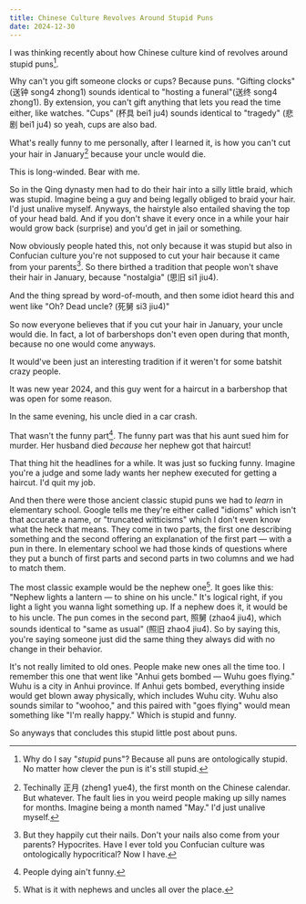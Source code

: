 ```yaml
---
title: Chinese Culture Revolves Around Stupid Puns
date: 2024-12-30
---
```


I was thinking recently about how Chinese culture kind of revolves around stupid puns[^1].

Why can't you gift someone clocks or cups? Because puns. "Gifting clocks" (送钟 song4 zhong1) sounds identical to "hosting a funeral"(送终 song4 zhong1). By extension, you can't gift anything that lets you read the time either, like watches. "Cups" (杯具 bei1 ju4) sounds identical to "tragedy" (悲剧 bei1 ju4) so yeah, cups are also bad.

What's really funny to me personally, after I learned it, is how you can't cut your hair in January[^2] because your uncle would die.

This is long-winded. Bear with me.

So in the Qing dynasty men had to do their hair into a silly little braid, which was stupid. Imagine being a guy and being legally obliged to braid your hair. I'd just unalive myself. Anyways, the hairstyle also entailed shaving the top of your head bald. And if you don't shave it every once in a while your hair would grow back (surprise) and you'd get in jail or something.

Now obviously people hated this, not only because it was stupid but also in Confucian culture you're not supposed to cut your hair because it came from your parents[^3]. So there birthed a tradition that people won't shave their hair in January, because "nostalgia" (思旧 si1 jiu4).

And the thing spread by word-of-mouth, and then some idiot heard this and went like "Oh? Dead uncle? (死舅 si3 jiu4)"

So now everyone believes that if you cut your hair in January, your uncle would die. In fact, a lot of barbershops don't even open during that month, because no one would come anyways.

It would've been just an interesting tradition if it weren't for some batshit crazy people.

It was new year 2024, and this guy went for a haircut in a barbershop that was open for some reason.

In the same evening, his uncle died in a car crash.

That wasn't the funny part[^4]. The funny part was that his aunt sued him for murder. Her husband died *because* her nephew got that haircut!

That thing hit the headlines for a while. It was just so fucking funny. Imagine you're a judge and some lady wants her nephew executed for getting a haircut. I'd quit my job.

And then there were those ancient classic stupid puns we had to *learn* in elementary school. Google tells me they're either called "idioms" which isn't that accurate a name, or "truncated witticisms" which I don't even know what the heck that means. They come in two parts, the first one describing something and the second offering an explanation of the first part — with a pun in there. In elementary school we had those kinds of questions where they put a bunch of first parts and second parts in two columns and we had to match them.

The most classic example would be the nephew one[^5]. It goes like this: "Nephew lights a lantern — to shine on his uncle." It's logical right, if you light a light you wanna light something up. If a nephew does it, it would be to his uncle. The pun comes in the second part, 照舅 (zhao4 jiu4), which sounds identical to "same as usual" (照旧 zhao4 jiu4). So by saying this, you're saying someone just did the same thing they always did with no change in their behavior.

It's not really limited to old ones. People make new ones all the time too. I remember this one that went like "Anhui gets bombed — Wuhu goes flying." Wuhu is a city in Anhui province. If Anhui gets bombed, everything inside would get blown away physically, which includes Wuhu city. Wuhu also sounds similar to "woohoo," and this paired with "goes flying" would mean something like "I'm really happy." Which is stupid and funny.

So anyways that concludes this stupid little post about puns.

[^1]: Why do I say "*stupid* puns"? Because all puns are ontologically stupid. No matter how clever the pun is it's still stupid.
[^2]: Techinally 正月 (zheng1 yue4), the first month on the Chinese calendar. But whatever. The fault lies in you weird people making up silly names for months. Imagine being a month named "May." I'd just unalive myself.
[^3]: But they happily cut their nails. Don't your nails also come from your parents? Hypocrites. Have I ever told you Confucian culture was ontologically hypocritical? Now I have.
[^4]: People dying ain't funny.
[^5]: What is it with nephews and uncles all over the place.
